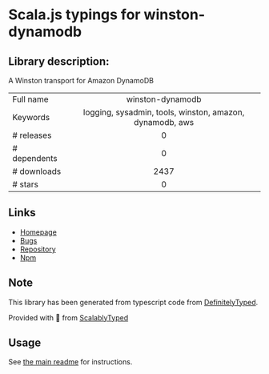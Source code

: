 
# Scala.js typings for winston-dynamodb


## Library description:
A Winston transport for Amazon DynamoDB

|                    |                 |
| ------------------ | :-------------: |
| Full name          | winston-dynamodb |
| Keywords           | logging, sysadmin, tools, winston, amazon, dynamodb, aws |
| # releases         | 0 |
| # dependents       | 0 |
| # downloads        | 2437 |
| # stars            | 0 |

## Links
- [Homepage](https://github.com/inspiredjw/winston-dynamodb)
- [Bugs](https://github.com/inspiredjw/winston-dynamodb/issues)
- [Repository](https://github.com/inspiredjw/winston-dynamodb)
- [Npm](https://www.npmjs.com/package/winston-dynamodb)
    


## Note
This library has been generated from typescript code from [DefinitelyTyped](https://definitelytyped.org).

Provided with :purple_heart: from [ScalablyTyped](https://github.com/oyvindberg/ScalablyTyped)

## Usage
See [the main readme](../../readme.md) for instructions.


